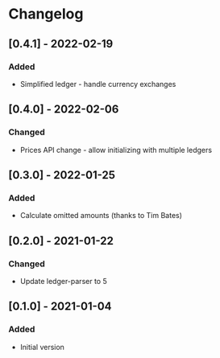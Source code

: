 # Changelog

## [0.4.1] - 2022-02-19

### Added

- Simplified ledger - handle currency exchanges

## [0.4.0] - 2022-02-06

### Changed

- Prices API change - allow initializing with multiple ledgers

## [0.3.0] - 2022-01-25

### Added

- Calculate omitted amounts (thanks to Tim Bates)

## [0.2.0] - 2021-01-22

### Changed

- Update ledger-parser to 5 

## [0.1.0] - 2021-01-04

### Added

- Initial version
